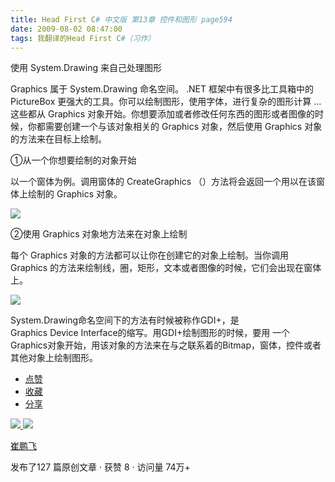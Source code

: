 ```yaml
---
title: Head First C# 中文版 第13章 控件和图形 page594
date: 2009-08-02 08:47:00
tags: 我翻译的Head First C#（习作）
---
```

使用  System.Drawing  来自己处理图形

  

Graphics  属于  System.Drawing  命名空间。  .NET  框架中有很多比工具箱中的  PictureBox
更强大的工具。你可以绘制图形，使用字体，进行复杂的图形计算  ...  这些都从  Graphics
对象开始。你想要添加或者修改任何东西的图形或者图像的时候，你都需要创建一个与该对象相关的  Graphics  对象，然后使用  Graphics
对象的方法来在目标上绘制。

  

①从一个你想要绘制的对象开始

  

以一个窗体为例。调用窗体的  CreateGraphics  （）方法将会返回一个用以在该窗体上绘制的  Graphics  对象。

  

![](https://p-blog.csdn.net/images/p_blog_csdn_net/cuipengfei1/EntryImages/20090802/2009-08-01_23-12-54.jpg)

②使用  Graphics  对象地方法来在对象上绘制

  

每个  Graphics  对象的方法都可以让你在创建它的对象上绘制。当你调用  Graphics
的方法来绘制线，圈，矩形，文本或者图像的时候，它们会出现在窗体上。

  

![](https://p-blog.csdn.net/images/p_blog_csdn_net/cuipengfei1/EntryImages/20090802/2009-08-02_08-37-22.jpg)

System.Drawing命名空间下的方法有时候被称作GDI+，是Graphics Device Interface的缩写。用GDI+绘制图形的时候，要用
一个Graphics对象开始，用该对象的方法来在与之联系着的Bitmap，窗体，控件或者其他对象上绘制图形。

  * [ 点赞  ](javascript:;)
  * [ 收藏  ](javascript:;)
  * [ 分享 ](javascript:;)

[ ![](https://profile.csdnimg.cn/5/2/5/3_cuipengfei1)
![](https://g.csdnimg.cn/static/user-reg-year/1x/11.png)
](https://blog.csdn.net/cuipengfei1)

[ 崔鹏飞 ](https://blog.csdn.net/cuipengfei1)

发布了127 篇原创文章  ·  获赞 8  ·  访问量 74万+

